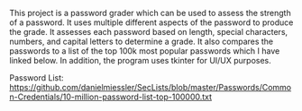 This project is a password grader which can be used to assess the strength of a password. It uses multiple different aspects of the password to produce the grade. 
It assesses each password based on length, special characters, numbers, and capital letters to determine a grade. 
It also compares the passwords to a list of the top 100k most popular passwords which I have linked below. 
In addition, the program uses tkinter for UI/UX purposes.


Password List:
https://github.com/danielmiessler/SecLists/blob/master/Passwords/Common-Credentials/10-million-password-list-top-100000.txt
